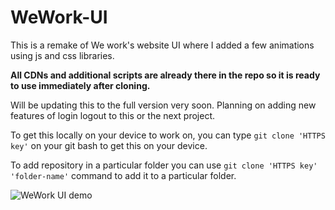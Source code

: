 # WeWork-UI
This is a remake of We work's website UI where I added a few animations using js and css libraries.

**All CDNs and additional scripts are already there in the repo so it is ready to use immediately after cloning.**


Will be updating this to the full version very soon. 
Planning on adding new features of login logout to this or the next project.

To get this locally on your device to work on, you can type `git clone 'HTTPS key'` on your git bash to get this on your device. 

To add repository in a particular folder you can use `git clone 'HTTPS key' 'folder-name'` command to add it to a particular folder.
  
![WeWork UI demo](https://github.com/Pranav016/WeWork-UI/blob/master/demo/demo.gif?raw=true)
